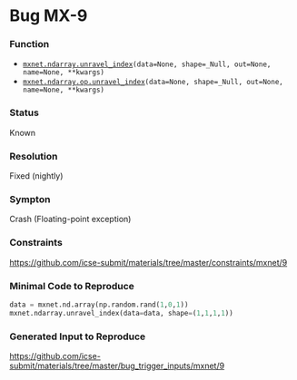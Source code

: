 # Bug MX-9
### Function
* [`mxnet.ndarray.unravel_index`](https://mxnet.apache.org/versions/1.6/api/python/docs/api/ndarray/ndarray.html#mxnet.ndarray.unravel_index)`(data=None, shape=_Null, out=None, name=None, **kwargs)`
* [`mxnet.ndarray.op.unravel_index`](https://mxnet.apache.org/versions/1.6/api/python/docs/api/ndarray/op/index.html#mxnet.ndarray.op.unravel_index)`(data=None, shape=_Null, out=None, name=None, **kwargs)`
### Status
Known
### Resolution
Fixed (nightly)
### Sympton
Crash (Floating-point exception)

### Constraints
https://github.com/icse-submit/materials/tree/master/constraints/mxnet/9
### Minimal Code to Reproduce
~~~python
data = mxnet.nd.array(np.random.rand(1,0,1))
mxnet.ndarray.unravel_index(data=data, shape=(1,1,1,1))
~~~
### Generated Input to Reproduce
https://github.com/icse-submit/materials/tree/master/bug_trigger_inputs/mxnet/9
